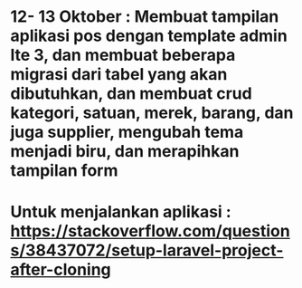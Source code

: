 # 12- 13 Oktober : Membuat tampilan aplikasi pos dengan template admin lte 3, dan membuat beberapa migrasi dari tabel yang akan dibutuhkan, dan membuat crud kategori, satuan, merek, barang, dan juga supplier, mengubah tema menjadi biru, dan merapihkan tampilan form
# Untuk menjalankan aplikasi : https://stackoverflow.com/questions/38437072/setup-laravel-project-after-cloning
